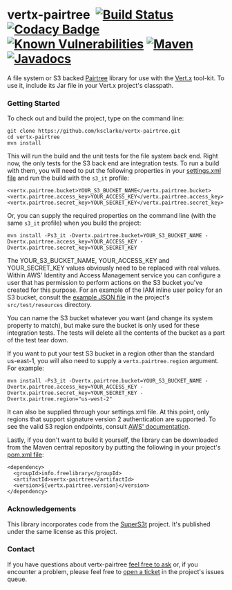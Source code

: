 # vertx-pairtree &nbsp;[![Build Status](https://api.travis-ci.org/ksclarke/vertx-pairtree.svg)](https://travis-ci.org/ksclarke/vertx-pairtree) [![Codacy Badge](https://api.codacy.com/project/badge/Coverage/ebf45038ace1469e842989f8d860ed1c)](https://www.codacy.com/app/ksclarke/vertx-pairtree?utm_source=github.com&utm_medium=referral&utm_content=ksclarke/vertx-pairtree&utm_campaign=Badge_Coverage) [![Known Vulnerabilities](https://snyk.io/test/github/ksclarke/vertx-pairtree/badge.svg)](https://snyk.io/test/github/ksclarke/vertx-pairtree) [![Maven](https://img.shields.io/maven-metadata/v/http/central.maven.org/maven2/info/freelibrary/vertx-pairtree/maven-metadata.xml.svg?colorB=brightgreen)](http://mvnrepository.com/artifact/info.freelibrary/vertx-pairtree) [![Javadocs](http://javadoc.io/badge/info.freelibrary/vertx-pairtree.svg)](http://projects.freelibrary.info/vertx-pairtree/javadocs.html)

A file system or S3 backed [Pairtree](https://wiki.ucop.edu/display/Curation/PairTree) library for use with the [Vert.x](http://vertx.io/) tool-kit. To use it, include its Jar file in your Vert.x project's classpath.

### Getting Started

To check out and build the project, type on the command line:

    git clone https://github.com/ksclarke/vertx-pairtree.git
    cd vertx-pairtree
    mvn install

This will run the build and the unit tests for the file system back end. Right now, the only tests for the S3 back end are integration tests. To run a build with them, you will need to put the following properties in your [settings.xml file](https://maven.apache.org/settings.html) and run the build with the `s3_it` profile:

    <vertx.pairtree.bucket>YOUR_S3_BUCKET_NAME</vertx.pairtree.bucket>
    <vertx.pairtree.access_key>YOUR_ACCESS_KEY</vertx.pairtree.access_key>
    <vertx.pairtree.secret_key>YOUR_SECRET_KEY</vertx.pairtree.secret_key>

Or, you can supply the required properties on the command line (with the same `s3_it` profile) when you build the project:

    mvn install -Ps3_it -Dvertx.pairtree.bucket=YOUR_S3_BUCKET_NAME -Dvertx.pairtree.access_key=YOUR_ACCESS_KEY -Dvertx.pairtree.secret_key=YOUR_SECRET_KEY

The YOUR_S3_BUCKET_NAME, YOUR_ACCESS_KEY and YOUR_SECRET_KEY values obviously need to be replaced with real values. Within AWS' Identity and Access Management service you can configure a user that has permission to perform actions on the S3 bucket you've created for this purpose. For an example of the IAM inline user policy for an S3 bucket, consult the [example JSON file](https://github.com/ksclarke/freelib-utils/blob/master/src/test/resources/sample-iam-policy.json) in the project's `src/test/resources` directory.

You can name the S3 bucket whatever you want (and change its system property to match), but make sure the bucket is only used for these integration tests. The tests will delete all the contents of the bucket as a part of the test tear down.

If you want to put your test S3 bucket in a region other than the standard us-east-1, you will also need to supply a `vertx.pairtree.region` argument. For example:

    mvn install -Ps3_it -Dvertx.pairtree.bucket=YOUR_S3_BUCKET_NAME -Dvertx.pairtree.access_key=YOUR_ACCESS_KEY -Dvertx.pairtree.secret_key=YOUR_SECRET_KEY -Dvertx.pairtree.region="us-west-2"

It can also be supplied through your settings.xml file. At this point, only regions that support signature version 2 authentication are supported. To see the valid S3 region endpoints, consult [AWS' documentation](http://docs.aws.amazon.com/general/latest/gr/rande.html#s3_region).

Lastly, if you don't want to build it yourself, the library can be downloaded from the Maven central repository by putting the following in your project's [pom.xml file](https://maven.apache.org/guides/introduction/introduction-to-dependency-mechanism.html):

    <dependency>
      <groupId>info.freelibrary</groupId>
      <artifactId>vertx-pairtree</artifactId>
      <version>${vertx.pairtree.version}</version>
    </dependency>

### Acknowledgements

This library incorporates code from the [SuperS3t](https://github.com/spartango/SuperS3t/) project. It's published under the same license as this project.

### Contact

If you have questions about vertx-pairtree <a href="mailto:ksclarke@ksclarke.io">feel free to ask</a> or, if you encounter a problem, please feel free to [open a ticket](https://github.com/ksclarke/vertx-pairtree/issues "GitHub Issue Queue") in the project's issues queue.

